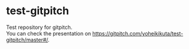 # test-gitpitch
Test repository for gitpitch.  
You can check the presentation on https://gitpitch.com/yoheikikuta/test-gitpitch/master#/.

